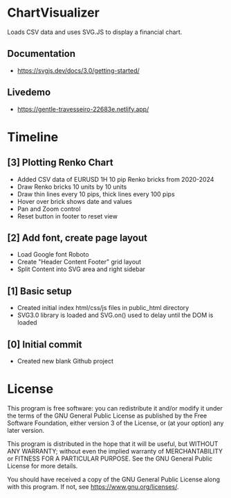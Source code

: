 # ChartVisualizer

Loads CSV data and uses SVG.JS to display a financial chart.

## Documentation
* https://svgjs.dev/docs/3.0/getting-started/

## Livedemo
* https://gentle-travesseiro-22683e.netlify.app/

# Timeline

## [3] Plotting Renko Chart
* Added CSV data of EURUSD 1H 10 pip Renko bricks from 2020-2024
* Draw Renko bricks 10 units by 10 units
* Draw thin lines every 10 pips, thick lines every 100 pips
* Hover over brick shows date and values
* Pan and Zoom control
* Reset button in footer to reset view

## [2] Add font, create page layout
* Load Google font Roboto
* Create "Header Content Footer" grid layout
* Split Content into SVG area and right sidebar

## [1] Basic setup
* Created initial index html/css/js files in public_html directory
* SVG3.0 library is loaded and SVG.on() used to delay until the DOM is loaded

## [0] Initial commit
* Created new blank Github project

# License
This program is free software: you can redistribute it and/or modify it under the terms of the GNU General Public License as published by the Free Software Foundation, either version 3 of the License, or (at your option) any later version.

This program is distributed in the hope that it will be useful, but WITHOUT ANY WARRANTY; without even the implied warranty of MERCHANTABILITY or FITNESS FOR A PARTICULAR PURPOSE. See the GNU General Public License for more details.

You should have received a copy of the GNU General Public License along with this program. If not, see https://www.gnu.org/licenses/.